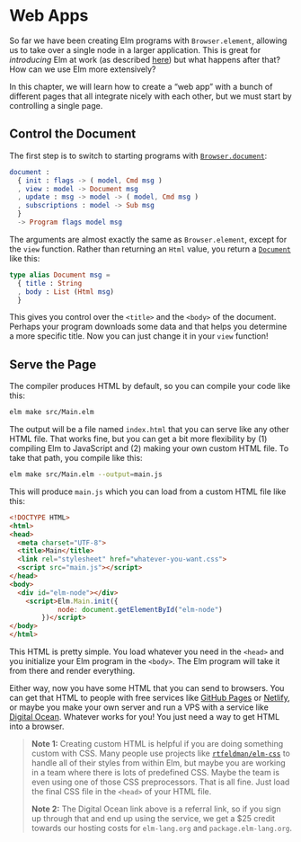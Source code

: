 # Web Apps

So far we have been creating Elm programs with `Browser.element`, allowing us to take over a single node in a larger application. This is great for _introducing_ Elm at work (as described [here](https://elm-lang.org/blog/how-to-use-elm-at-work)) but what happens after that? How can we use Elm more extensively?

In this chapter, we will learn how to create a “web app” with a bunch of different pages that all integrate nicely with each other, but we must start by controlling a single page.


## Control the Document

The first step is to switch to starting programs with [`Browser.document`](https://package.elm-lang.org/packages/elm/browser/latest/Browser#document):

```elm
document :
  { init : flags -> ( model, Cmd msg )
  , view : model -> Document msg
  , update : msg -> model -> ( model, Cmd msg )
  , subscriptions : model -> Sub msg
  }
  -> Program flags model msg
```

The arguments are almost exactly the same as `Browser.element`, except for the `view` function. Rather than returning an `Html` value, you return a [`Document`](https://package.elm-lang.org/packages/elm/browser/latest/Browser#Document) like this:

```elm
type alias Document msg =
  { title : String
  , body : List (Html msg)
  }
```

This gives you control over the `<title>` and the `<body>` of the document. Perhaps your program downloads some data and that helps you determine a more specific title. Now you can just change it in your `view` function!


## Serve the Page

The compiler produces HTML by default, so you can compile your code like this:

```bash
elm make src/Main.elm
```

The output will be a file named `index.html` that you can serve like any other HTML file. That works fine, but you can get a bit more flexibility by (1) compiling Elm to JavaScript and (2) making your own custom HTML file. To take that path, you compile like this:

```bash
elm make src/Main.elm --output=main.js
```

This will produce `main.js` which you can load from a custom HTML file like this:

```html
<!DOCTYPE HTML>
<html>
<head>
  <meta charset="UTF-8">
  <title>Main</title>
  <link rel="stylesheet" href="whatever-you-want.css">
  <script src="main.js"></script>
</head>
<body>
  <div id="elm-node"></div>
	<script>Elm.Main.init({
			node: document.getElementById("elm-node")
		})</script>
</body>
</html>
```

This HTML is pretty simple. You load whatever you need in the `<head>` and you initialize your Elm program in the `<body>`. The Elm program will take it from there and render everything.

Either way, now you have some HTML that you can send to browsers. You can get that HTML to people with free services like [GitHub Pages](https://pages.github.com/) or [Netlify](https://www.netlify.com/), or maybe you make your own server and run a VPS with a service like [Digital Ocean](https://m.do.co/c/c47faa1916d2). Whatever works for you! You just need a way to get HTML into a browser.

> **Note 1:** Creating custom HTML is helpful if you are doing something custom with CSS. Many people use projects like [`rtfeldman/elm-css`](https://package.elm-lang.org/packages/rtfeldman/elm-css/latest/) to handle all of their styles from within Elm, but maybe you are working in a team where there is lots of predefined CSS. Maybe the team is even using one of those CSS preprocessors. That is all fine. Just load the final CSS file in the `<head>` of your HTML file.
>
> **Note 2:** The Digital Ocean link above is a referral link, so if you sign up through that and end up using the service, we get a $25 credit towards our hosting costs for `elm-lang.org` and `package.elm-lang.org`.
